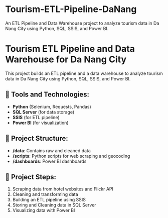 # Tourism-ETL-Pipeline-DaNang
An ETL Pipeline and Data Warehouse project to analyze tourism data in Da Nang City using Python, SQL, SSIS, and Power BI.
 # Tourism ETL Pipeline and Data Warehouse for Da Nang City

This project builds an ETL pipeline and a data warehouse to analyze tourism data in Da Nang City using Python, SQL, SSIS, and Power BI.

## 🚀 Tools and Technologies:
- **Python** (Selenium, Requests, Pandas)
- **SQL Server** (for data storage)
- **SSIS** (for ETL pipeline)
- **Power BI** (for visualization)

## 📁 Project Structure:
- **/data**: Contains raw and cleaned data
- **/scripts**: Python scripts for web scraping and geocoding
- **/dashboards**: Power BI dashboards

## 📌 Project Steps:
1. Scraping data from hotel websites and Flickr API
2. Cleaning and transforming data
3. Building an ETL pipeline using SSIS
4. Storing and Cleaning data in SQL Server
5. Visualizing data with Power BI
